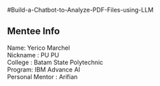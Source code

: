 #Build-a-Chatbot-to-Analyze-PDF-Files-using-LLM
## Mentee Info
Name: Yerico Marchel \
Nickname : PU PU \
College : Batam State Polytechnic \
Program: IBM Advance AI\
Personal Mentor : Arifian
